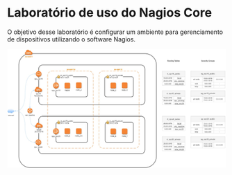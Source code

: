 # Laboratório de uso do Nagios Core

O objetivo desse laboratório é configurar um ambiente para gerenciamento de dispositivos utilizando o software Nagios.

![Nagios](/images/nagios.jpg)